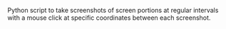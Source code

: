 Python script to take screenshots of screen portions at regular intervals with a mouse click at specific coordinates between each screenshot.
